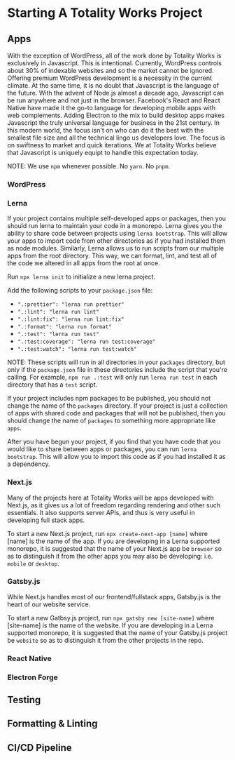 # Starting A Totality Works Project

## Apps
With the exception of WordPress, all of the work done by Totality Works is exclusively in Javascript.
This is intentional.
Currently, WordPress controls about 30% of indexable websites and so the market cannot be ignored.
Offering premium WordPress development is a necessity in the current climate.
At the same time, it is no doubt that Javascript is the language of the future.
With the advent of Node.js almost a decade ago, Javascript can be run anywhere and not just in the browser.
Facebook's React and React Native have made it the go-to language for developing mobile apps with web complements.
Adding Electron to the mix to build desktop apps makes Javascript the truly universal language for business in the 21st century.
In this modern world, the focus isn't on who can do it the best with the smallest file size and all the technical lingo us developers love.
The focus is on swiftness to market and quick iterations.
We at Totality Works believe that Javascript is uniquely equipt to handle this expectation today.

NOTE: We use `npm` whenever possible. No `yarn`. No `pnpm`.

### WordPress


### Lerna
If your project contains multiple self-developed apps or packages, then you should run lerna to maintain your code in a monorepo.
Lerna gives you the ability to share code between projects using `lerna bootstrap`.
This will allow your apps to import code from other directories as if you had installed them as node modules.
Similarly, Lerna allows us to run scripts from our multiple apps from the root directory.
This way, we can format, lint, and test all of the code we altered in all apps from the root at once.

Run `npx lerna init` to initialize a new lerna project.

Add the following scripts to your `package.json` file:
* `".:prettier": "lerna run prettier"`
* `".:lint": "lerna run lint"`
* `".:lint:fix": "lerna run lint:fix"`
* `".:format": "lerna run format"`
* `".:test": "lerna run test"`
* `".:test:coverage": "lerna run test:coverage"`
* `".:test:watch": "lerna run test:watch"`

NOTE: These scripts will run in all directories in your `packages` directory, but only if the `package.json` file in these directories include the script that you're calling.
For example, `npm run .:test` will only run `lerna run test` in each directory that has a `test` script.

If your project includes npm packages to be published, you should not change the name of the `packages` directory.
If your project is just a collection of apps with shared code and packages that will not be published, then you should change the name of `packages` to something more appropriate like `apps`.

After you have begun your project, if you find that you have code that you would like to share between apps or packages, you can run `lerna bootstrap`.
This will allow you to import this code as if you had installed it as a dependency.

### Next.js
Many of the projects here at Totality Works will be apps developed with Next.js, as it gives us a lot of freedom regarding rendering and other such essentials.
It also supports server APIs, and thus is very useful in developing full stack apps.

To start a new Next.js project, run `npx create-next-app [name]` where [name] is the name of the app.
If you are developing in a Lerna supported monorepo, it is suggested that the name of your Next.js app be `browser` so as to distinguish it from the other apps you may also be developing: i.e. `mobile` or `desktop`.

### Gatsby.js
While Next.js handles most of our frontend/fullstack apps, Gatsby.js is the heart of our website service.

To start a new Gatbsy.js project, run `npx gatsby new [site-name]` where [site-name] is the name of the website.
If you are developing in a Lerna supported monorepo, it is suggested that the name of your Gatsby.js project be `website` so as to distinguish it from the other projects in the repo.

### React Native


### Electron Forge

## Testing

## Formatting & Linting

## CI/CD Pipeline

## 